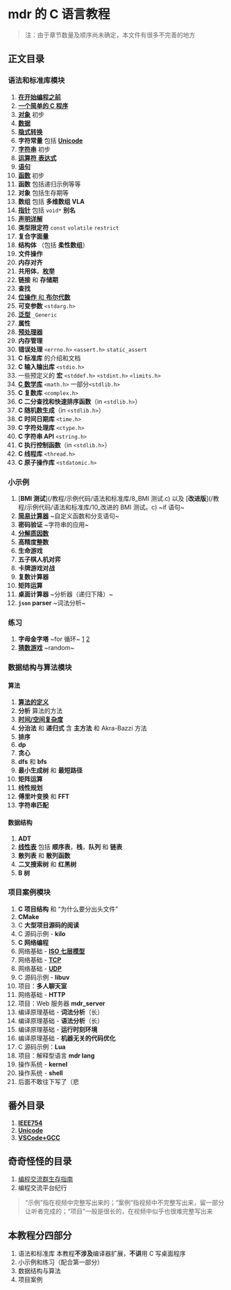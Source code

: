 # mdr 的 C 语言教程

> 注：由于章节数量及顺序尚未确定，本文件有很多不完善的地方

## 正文目录

### 语法和标准库模块

1. [**在开始编程之前**](/教程/正文/语法和标准库/1_在开始编程之前.md)
2. [**一个简单的 C 程序**](/教程/正文/语法和标准库/2_一个简单的C程序.md)
3. [**对象**](/教程/正文/语法和标准库/3_C对象_初步.md) 初步
4. [**数据**](/教程/正文/语法和标准库/4_数据.md)
5. [**隐式转换**](/教程/正文/语法和标准库/unk_隐式转换.md)
6. **字符常量** 包括 [**Unicode**](/教程/番外/2_Unicode.md)
7. [**字符串**](/教程/正文/语法和标准库/6_字符串.md) 初步
8. [**运算符** **表达式**](/教程/正文/语法和标准库/7_运算符_表达式.md)
9. [**语句**](/教程/正文/语法和标准库/unk_语句.md)
10. [**函数**](/教程/正文/语法和标准库/15_函数.md) 初步
11. **函数** 包括递归示例等等
12. **对象** 包括生存期等
13. **数组** 包括 **多维数组** **VLA**
14. [**指针**](/教程/正文/语法和标准库/18_指针.md) 包括 `void*` **别名**
15. [**声明详解**](/教程/正文/语法和标准库/unk_声明.md)
16. **类型限定符** `const` `volatile` `restrict`
17. **复合字面量**
18. **结构体** （包括 **柔性数组**）
19. **文件操作**
20. **内存对齐**
21. **共用体**，[**枚举**](/教程/正文/语法和标准库/unk_枚举.md)
22. **链接** 和 **存储期**
23. **查找**
24. [**位操作** 和 **布尔代数**](/教程/正文/语法和标准库/34_位操作和布尔代数.md)
25. **可变参数** `<stdarg.h>`
26. [**泛型**](/教程/正文/语法和标准库/36_泛型选择.md) `_Generic`
27. **属性**
28. [**预处理器**](/教程/正文/语法和标准库/37_预处理器.md)
29. **内存管理**
30. **错误处理** `<errno.h>` `<assert.h>` `static_assert`
31. **C 标准库** 的介绍和文档
32. **C 输入输出库** `<stdio.h>`
33. 一些预定义的 **宏** `<stddef.h>` `<stdint.h>` `<limits.h>`
34. [**C 数学库**](/教程/正文/语法和标准库/unk_C数学库.md) `<math.h>` 一部分`<stdlib.h>`
35. **C 复数库** `<complex.h>`
36. **C 二分查找和快速排序函数**（in `<stdlib.h>`）
37. **C 随机数生成**（in `<stdlib.h>`）
38. **C 时间日期库** `<time.h>`
39. **C 字符处理库** `<ctype.h>`
40. **C 字符串 API** `<string.h>`
41. **C 执行控制函数**（in `<stdlib.h>`）
42. **C 线程库** `<thread.h>`
43. **C 原子操作库** `<stdatomic.h>`

### 小示例

1. [**BMI 测试**](/教程/示例代码/语法和标准库/8_BMI 测试.c) 以及 [**改进版**](/教程/示例代码/语法和标准库/10_改进的 BMI 测试。c) ~if 语句~
2. [**简易计算器**](/教程/示例代码/语法和标准库/12_简易计算器.c) ~自定义函数和分支语句~
3. **密码验证** ~字符串的应用~
4. [**分解质因数**](/教程/示例代码/语法和标准库/质因数分解.c)
5. **高精度整数**
6. **生命游戏**
7. **五子棋人机对弈**
8. **卡牌游戏对战**
9. **复数计算器**
10. **矩阵运算**
11. **桌面计算器** ~分析器（递归下降）~
12. **`json` parser** ~词法分析~

### 练习

1. **字母金字塔** ~for 循环~ [1](/教程/示例代码/练习/1_字母金字塔_1.c) [2](/教程/示例代码/练习/1_字母金字塔_2.c)
2. [**猜数游戏**](/教程/示例代码/练习/unk_猜数游戏.c) ~random~

### 数据结构与算法模块

#### 算法

1. [**算法的定义**](/教程/正文/数据结构与算法/算法/1_什么是算法.md)
2. **分析** 算法的方法
3. [**时间/空间复杂度**](/教程/正文/数据结构与算法/算法/3_算法的时间和空间复杂度.md)
4. **分治法** 和 **递归式** 含 **主方法** 和 Akra-Bazzi 方法
5. **排序**
6. **dp**
7. **贪心**
8. **dfs** 和 **bfs**
9. **最小生成树** 和 **最短路径**
10. **矩阵运算**
11. **线性规划**
12. **傅里叶变换** 和 **FFT**
13. **字符串匹配**

#### 数据结构

1. **ADT**
2. [**线性表**](/教程/正文/数据结构与算法/数据结构/1_线性表.md) 包括 **顺序表**，**栈**，**队列** 和 **链表**
3. **散列表** 和 **散列函数**
4. **二叉搜索树** 和 **红黑树**
5. **B 树**

### 项目案例模块

1. **C 项目结构** 和 “为什么要分出头文件”
2. **CMake**
3. C **大型项目源码的阅读**
4. C 源码示例 - **kilo**
5. **C 网络编程**
6. 网络基础 - [**ISO 七层模型**](/教程/正文/项目/74_ISO七层模型.md)
7. 网络基础 - [**TCP**](/教程/正文/项目/75_TCP.md)
8. 网络基础 - [**UDP**](/教程/正文/项目/76_UDP.md)
9. C 源码示例 - **libuv**
10. 项目：**多人聊天室**
11. 网络基础 - **HTTP**
12. 项目：Web 服务器 **mdr_server**
13. 编译原理基础 - **词法分析**（长）
14. 编译原理基础 - **语法分析**（长）
15. 编译原理基础 - **运行时刻环境**
16. 编译原理基础 - **机器无关的代码优化**
17. C 源码示例：**Lua**
18. 项目：解释型语言 **mdr lang**
19. 操作系统 - **kernel**
20. 操作系统 - **shell**
21. 后面不敢往下写了（悲

## 番外目录

1. [**IEEE754**](/教程/番外/1_IEEE754.md)
2. [**Unicode**](/教程/番外/2_Unicode.md)
3. [**VSCode+GCC**](/教程/番外/3_VSCode+GCC.md)

## 奇奇怪怪的目录

1. [编程交流群生存指南](/杂项/技术无关/1_编程交流群生存指南.md)
2. 编程交流平台纪行

> “示例”指在视频中完整写出来的；“案例”指视频中不完整写出来，留一部分让听者完成的；“项目”一般是很长的，在视频中似乎也很难完整写出来

## 本教程分四部分

1. 语法和标准库
   本教程**不涉及**编译器扩展，**不讲**用 C 写桌面程序
2. 小示例和练习（配合第一部分）
3. 数据结构与算法
4. 项目案例
